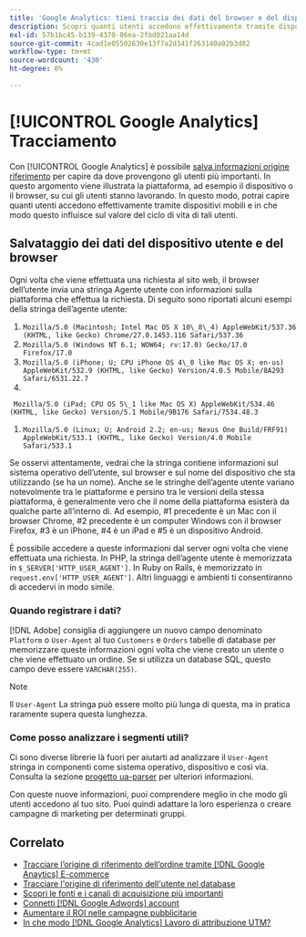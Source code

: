 ```yaml
---
title: 'Google Analytics: tieni traccia dei dati del browser e del dispositivo utente nel database'
description: Scopri quanti utenti accedono effettivamente tramite dispositivi mobili e come questo influisce sul loro valore nel ciclo di vita.
exl-id: 57b1bc45-b139-4370-86ea-2fbd021aa14d
source-git-commit: 4cad1e05502630e13f7a2d341f263140a02b3d82
workflow-type: tm+mt
source-wordcount: '430'
ht-degree: 0%

---
```


# [!UICONTROL Google Analytics] Tracciamento

Con [!UICONTROL Google Analytics] è possibile [salva informazioni origine riferimento](../analysis/google-track-user-acq.md) per capire da dove provengono gli utenti più importanti. In questo argomento viene illustrata la piattaforma, ad esempio il dispositivo o il browser, su cui gli utenti stanno lavorando. In questo modo, potrai capire quanti utenti accedono effettivamente tramite dispositivi mobili e in che modo questo influisce sul valore del ciclo di vita di tali utenti.

## Salvataggio dei dati del dispositivo utente e del browser

Ogni volta che viene effettuata una richiesta al sito web, il browser dell’utente invia una stringa Agente utente con informazioni sulla piattaforma che effettua la richiesta. Di seguito sono riportati alcuni esempi della stringa dell’agente utente:

1. `Mozilla/5.0 (Macintosh; Intel Mac OS X 10\_8\_4) AppleWebKit/537.36 (KHTML, like Gecko) Chrome/27.0.1453.116 Safari/537.36`
1. `Mozilla/5.0 (Windows NT 6.1; WOW64; rv:17.0) Gecko/17.0 Firefox/17.0`
1. `Mozilla/5.0 (iPhone; U; CPU iPhone OS 4\_0 like Mac OS X; en-us) AppleWebKit/532.9 (KHTML, like Gecko) Version/4.0.5 Mobile/8A293 Safari/6531.22.7`
1.
` Mozilla/5.0 (iPad; CPU OS 5\_1 like Mac OS X) AppleWebKit/534.46 (KHTML, like Gecko) Version/5.1 Mobile/9B176 Safari/7534.48.3`
1. `Mozilla/5.0 (Linux; U; Android 2.2; en-us; Nexus One Build/FRF91) AppleWebKit/533.1 (KHTML, like Gecko) Version/4.0 Mobile Safari/533.1`

Se osservi attentamente, vedrai che la stringa contiene informazioni sul sistema operativo dell’utente, sul browser e sul nome del dispositivo che sta utilizzando (se ha un nome). Anche se le stringhe dell’agente utente variano notevolmente tra le piattaforme e persino tra le versioni della stessa piattaforma, è generalmente vero che il nome della piattaforma esisterà da qualche parte all’interno di. Ad esempio, #1 precedente è un Mac con il browser Chrome, #2 precedente è un computer Windows con il browser Firefox, #3 è un iPhone, #4 è un iPad e #5 è un dispositivo Android.

È possibile accedere a queste informazioni dal server ogni volta che viene effettuata una richiesta. In PHP, la stringa dell’agente utente è memorizzata in `$_SERVER['HTTP_USER_AGENT']`. In Ruby on Rails, è memorizzato in `request.env['HTTP_USER_AGENT']`. Altri linguaggi e ambienti ti consentiranno di accedervi in modo simile.

### Quando registrare i dati?

[!DNL Adobe] consiglia di aggiungere un nuovo campo denominato `Platform` o `User-Agent` al tuo `Customers` e `Orders` tabelle di database per memorizzare queste informazioni ogni volta che viene creato un utente o che viene effettuato un ordine. Se si utilizza un database SQL, questo campo deve essere `VARCHAR(255)`. 

>[!NOTE]
>
>Il `User-Agent` La stringa può essere molto più lunga di questa, ma in pratica raramente supera questa lunghezza.

### Come posso analizzare i segmenti utili?

Ci sono diverse librerie là fuori per aiutarti ad analizzare il `User-Agent` stringa in componenti come sistema operativo, dispositivo e così via. Consulta la sezione [progetto ua-parser](https://github.com/tobie/ua-parser) per ulteriori informazioni.

Con queste nuove informazioni, puoi comprendere meglio in che modo gli utenti accedono al tuo sito. Puoi quindi adattare la loro esperienza o creare campagne di marketing per determinati gruppi.

## Correlato

* [Tracciare l’origine di riferimento dell’ordine tramite [!DNL Google Anaytics] E-commerce](../importing-data/integrations/google-ecommerce.md)
* [Tracciare l&#39;origine di riferimento dell&#39;utente nel database](../analysis/google-track-user-acq.md)
* [Scopri le fonti e i canali di acquisizione più importanti](../analysis/most-value-source-channel.md)
* [Connetti [!DNL Google Adwords] account](../importing-data/integrations/google-adwords.md)
* [Aumentare il ROI nelle campagne pubblicitarie](../analysis/roi-ad-camp.md)
* [In che modo [!DNL Google Analytics] Lavoro di attribuzione UTM?](../analysis/utm-attributes.md)

